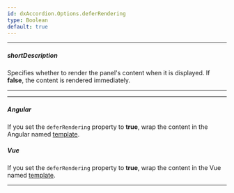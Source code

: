 ```yaml
---
id: dxAccordion.Options.deferRendering
type: Boolean
default: true
---
```

---
##### shortDescription
Specifies whether to render the panel's content when it is displayed. If **false**, the content is rendered immediately.

---

---
##### Angular

If you set the `deferRendering` property to **true**, wrap the content in the Angular named [template](/concepts/40%20Angular%20Components/20%20Component%20Configuration%20Syntax/37%20Templates '/Documentation/Guide/Angular_Components/Component_Configuration_Syntax/#Templates').

##### Vue

If you set the `deferRendering` property to **true**, wrap the content in the Vue named [template](/concepts/55%20Vue%20Components/20%20Component%20Configuration%20Syntax/37%20Templates.md '/Documentation/Guide/Vue_Components/Component_Configuration_Syntax/#Templates').

---
